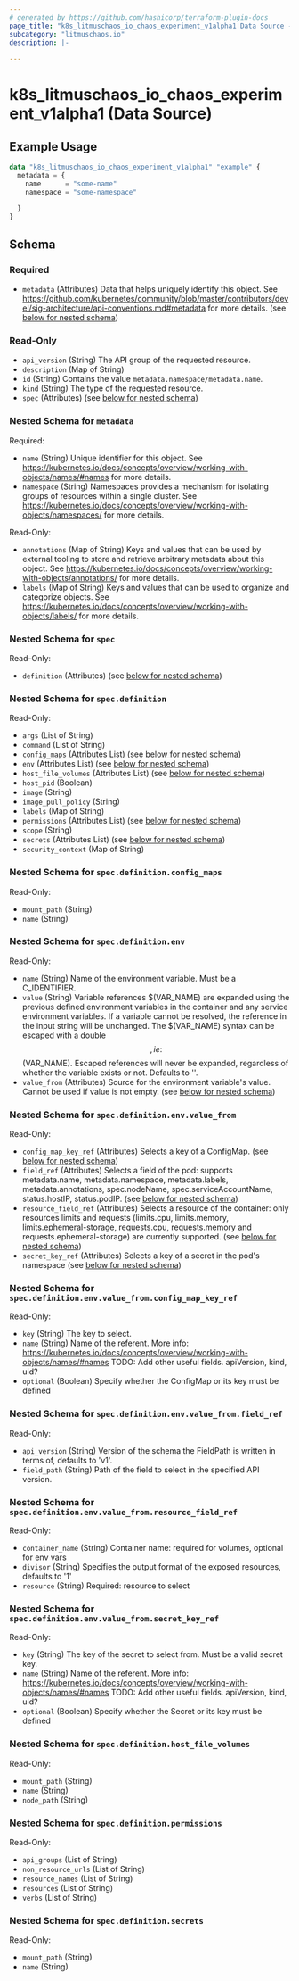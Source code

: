 ```yaml
---
# generated by https://github.com/hashicorp/terraform-plugin-docs
page_title: "k8s_litmuschaos_io_chaos_experiment_v1alpha1 Data Source - terraform-provider-k8s"
subcategory: "litmuschaos.io"
description: |-
  
---
```


# k8s_litmuschaos_io_chaos_experiment_v1alpha1 (Data Source)



## Example Usage

```terraform
data "k8s_litmuschaos_io_chaos_experiment_v1alpha1" "example" {
  metadata = {
    name      = "some-name"
    namespace = "some-namespace"

  }
}
```

<!-- schema generated by tfplugindocs -->
## Schema

### Required

- `metadata` (Attributes) Data that helps uniquely identify this object. See https://github.com/kubernetes/community/blob/master/contributors/devel/sig-architecture/api-conventions.md#metadata for more details. (see [below for nested schema](#nestedatt--metadata))

### Read-Only

- `api_version` (String) The API group of the requested resource.
- `description` (Map of String)
- `id` (String) Contains the value `metadata.namespace/metadata.name`.
- `kind` (String) The type of the requested resource.
- `spec` (Attributes) (see [below for nested schema](#nestedatt--spec))

<a id="nestedatt--metadata"></a>
### Nested Schema for `metadata`

Required:

- `name` (String) Unique identifier for this object. See https://kubernetes.io/docs/concepts/overview/working-with-objects/names/#names for more details.
- `namespace` (String) Namespaces provides a mechanism for isolating groups of resources within a single cluster. See https://kubernetes.io/docs/concepts/overview/working-with-objects/namespaces/ for more details.

Read-Only:

- `annotations` (Map of String) Keys and values that can be used by external tooling to store and retrieve arbitrary metadata about this object. See https://kubernetes.io/docs/concepts/overview/working-with-objects/annotations/ for more details.
- `labels` (Map of String) Keys and values that can be used to organize and categorize objects. See https://kubernetes.io/docs/concepts/overview/working-with-objects/labels/ for more details.


<a id="nestedatt--spec"></a>
### Nested Schema for `spec`

Read-Only:

- `definition` (Attributes) (see [below for nested schema](#nestedatt--spec--definition))

<a id="nestedatt--spec--definition"></a>
### Nested Schema for `spec.definition`

Read-Only:

- `args` (List of String)
- `command` (List of String)
- `config_maps` (Attributes List) (see [below for nested schema](#nestedatt--spec--definition--config_maps))
- `env` (Attributes List) (see [below for nested schema](#nestedatt--spec--definition--env))
- `host_file_volumes` (Attributes List) (see [below for nested schema](#nestedatt--spec--definition--host_file_volumes))
- `host_pid` (Boolean)
- `image` (String)
- `image_pull_policy` (String)
- `labels` (Map of String)
- `permissions` (Attributes List) (see [below for nested schema](#nestedatt--spec--definition--permissions))
- `scope` (String)
- `secrets` (Attributes List) (see [below for nested schema](#nestedatt--spec--definition--secrets))
- `security_context` (Map of String)

<a id="nestedatt--spec--definition--config_maps"></a>
### Nested Schema for `spec.definition.config_maps`

Read-Only:

- `mount_path` (String)
- `name` (String)


<a id="nestedatt--spec--definition--env"></a>
### Nested Schema for `spec.definition.env`

Read-Only:

- `name` (String) Name of the environment variable. Must be a C_IDENTIFIER.
- `value` (String) Variable references $(VAR_NAME) are expanded using the previous defined environment variables in the container and any service environment variables. If a variable cannot be resolved, the reference in the input string will be unchanged. The $(VAR_NAME) syntax can be escaped with a double $$, ie: $$(VAR_NAME). Escaped references will never be expanded, regardless of whether the variable exists or not. Defaults to ''.
- `value_from` (Attributes) Source for the environment variable's value. Cannot be used if value is not empty. (see [below for nested schema](#nestedatt--spec--definition--env--value_from))

<a id="nestedatt--spec--definition--env--value_from"></a>
### Nested Schema for `spec.definition.env.value_from`

Read-Only:

- `config_map_key_ref` (Attributes) Selects a key of a ConfigMap. (see [below for nested schema](#nestedatt--spec--definition--env--value_from--config_map_key_ref))
- `field_ref` (Attributes) Selects a field of the pod: supports metadata.name, metadata.namespace, metadata.labels, metadata.annotations, spec.nodeName, spec.serviceAccountName, status.hostIP, status.podIP. (see [below for nested schema](#nestedatt--spec--definition--env--value_from--field_ref))
- `resource_field_ref` (Attributes) Selects a resource of the container: only resources limits and requests (limits.cpu, limits.memory, limits.ephemeral-storage, requests.cpu, requests.memory and requests.ephemeral-storage) are currently supported. (see [below for nested schema](#nestedatt--spec--definition--env--value_from--resource_field_ref))
- `secret_key_ref` (Attributes) Selects a key of a secret in the pod's namespace (see [below for nested schema](#nestedatt--spec--definition--env--value_from--secret_key_ref))

<a id="nestedatt--spec--definition--env--value_from--config_map_key_ref"></a>
### Nested Schema for `spec.definition.env.value_from.config_map_key_ref`

Read-Only:

- `key` (String) The key to select.
- `name` (String) Name of the referent. More info: https://kubernetes.io/docs/concepts/overview/working-with-objects/names/#names TODO: Add other useful fields. apiVersion, kind, uid?
- `optional` (Boolean) Specify whether the ConfigMap or its key must be defined


<a id="nestedatt--spec--definition--env--value_from--field_ref"></a>
### Nested Schema for `spec.definition.env.value_from.field_ref`

Read-Only:

- `api_version` (String) Version of the schema the FieldPath is written in terms of, defaults to 'v1'.
- `field_path` (String) Path of the field to select in the specified API version.


<a id="nestedatt--spec--definition--env--value_from--resource_field_ref"></a>
### Nested Schema for `spec.definition.env.value_from.resource_field_ref`

Read-Only:

- `container_name` (String) Container name: required for volumes, optional for env vars
- `divisor` (String) Specifies the output format of the exposed resources, defaults to '1'
- `resource` (String) Required: resource to select


<a id="nestedatt--spec--definition--env--value_from--secret_key_ref"></a>
### Nested Schema for `spec.definition.env.value_from.secret_key_ref`

Read-Only:

- `key` (String) The key of the secret to select from.  Must be a valid secret key.
- `name` (String) Name of the referent. More info: https://kubernetes.io/docs/concepts/overview/working-with-objects/names/#names TODO: Add other useful fields. apiVersion, kind, uid?
- `optional` (Boolean) Specify whether the Secret or its key must be defined




<a id="nestedatt--spec--definition--host_file_volumes"></a>
### Nested Schema for `spec.definition.host_file_volumes`

Read-Only:

- `mount_path` (String)
- `name` (String)
- `node_path` (String)


<a id="nestedatt--spec--definition--permissions"></a>
### Nested Schema for `spec.definition.permissions`

Read-Only:

- `api_groups` (List of String)
- `non_resource_urls` (List of String)
- `resource_names` (List of String)
- `resources` (List of String)
- `verbs` (List of String)


<a id="nestedatt--spec--definition--secrets"></a>
### Nested Schema for `spec.definition.secrets`

Read-Only:

- `mount_path` (String)
- `name` (String)
